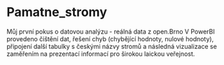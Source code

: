 # Pamatne_stromy
Můj první pokus o datovou analýzu - reálná data z open.Brno
V PowerBI provedeno čištění dat, řešení chyb (chybějící hodnoty, nulové hodnoty), připojení další tabulky s českými názvy stromů a následná vizualizace se zaměřením na prezentací informací pro širokou laickou veřejnost.

